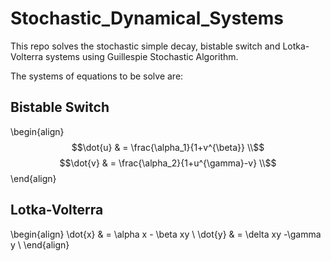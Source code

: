 # Stochastic_Dynamical_Systems
This repo solves the stochastic simple decay, bistable switch and Lotka-Volterra systems using Guillespie Stochastic Algorithm.

The systems of equations to be solve are:

## Bistable Switch

\begin{align}
$$\dot{u} & = \frac{\alpha_1}{1+v^{\beta}} \\$$
$$\dot{v} & = \frac{\alpha_2}{1+u^{\gamma}-v} \\$$
\end{align}

## Lotka-Volterra

\begin{align}
\dot{x} & = \alpha x - \beta xy \\
\dot{y} & = \delta xy -\gamma y \\
\end{align}

